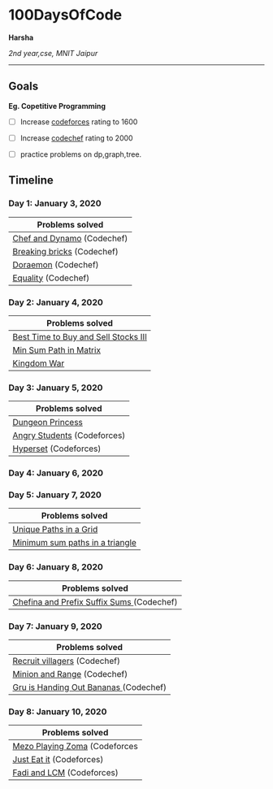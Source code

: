# 100DaysOfCode

**Harsha**

*2nd year,cse, MNIT Jaipur*

---

## Goals

**Eg. Copetitive Programming**
- [ ] Increase [codeforces](https://www.codeforces.com/profile/harshagoyal) rating to 1600
- [ ] Increase [codechef](https://www.codechef.com/users/Harshagoyal) rating to 2000
- [ ] practice problems on dp,graph,tree.



## Timeline

### Day 1: January 3, 2020

|**Problems solved**|
|-----------|
| [Chef and Dynamo](https://www.codechef.com/JAN20B/problems/DYNAMO/ ) (Codechef) |
| [Breaking bricks](https://www.codechef.com/JAN20B/problems/BRKBKS) (Codechef) | 
| [Doraemon](https://www.codechef.com/JAN20B/problems/CHFDORA) (Codechef) | 
| [Equality]( https://www.codechef.com/JAN20B/problems/ISBIAS) (Codechef)|

### Day 2: January 4, 2020

|**Problems solved**|
|-----------|
| [Best Time to Buy and Sell Stocks III](https://www.interviewbit.com/problems/best-time-to-buy-and-sell-stocks-iii/)|
| [Min Sum Path in Matrix](https://www.interviewbit.com/problems/min-sum-path-in-matrix/) | 
| [Kingdom War](https://www.interviewbit.com/problems/kingdom-war/) | 

### Day 3: January 5, 2020

|**Problems solved**|
|-----------|
| [Dungeon Princess](https://www.interviewbit.com/problems/dungeon-princess/) |
| [Angry Students](https://codeforces.com/contest/1287/problem/A) (Codeforces) | 
| [Hyperset](https://codeforces.com/contest/1287/problem/B) (Codeforces) | 
### Day 4: January 6, 2020

### Day 5: January 7, 2020
|**Problems solved**|
|-----------|
| [Unique Paths in a Grid](https://www.interviewbit.com/problems/unique-paths-in-a-grid/) |
| [Minimum sum paths in a triangle](https://www.interviewbit.com/problems/min-sum-path-in-triangle/) |
### Day 6: January 8, 2020
|**Problems solved**|
|-----------|
| [Chefina and Prefix Suffix Sums ](https://www.codechef.com/JAN20B/problems/CHEFPSA ) (Codechef) |
### Day 7: January 9, 2020
|**Problems solved**|
|-----------|
| [Recruit villagers](https://www.codechef.com/PLIT2020/problems/VILLINE) (Codechef) |
| [Minion and Range](https://www.codechef.com/PLIT2020/problems/MINIAND) (Codechef) | 
| [Gru is Handing Out Bananas ](https://www.codechef.com/PLIT2020/problems/GRUBAN) (Codechef) | 
### Day 8: January 10, 2020
|**Problems solved**|
|-----------|
| [Mezo Playing Zoma](https://codeforces.com/contest/1285/problem/A) (Codeforces |
| [Just Eat it](https://codeforces.com/contest/1287/problem/A) (Codeforces) | 
| [Fadi and LCM](https://codeforces.com/contest/1285/problem/C) (Codeforces) | 

